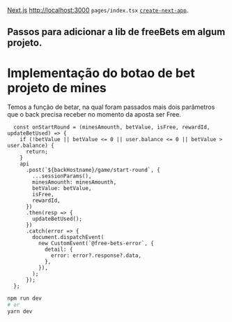 [Next.js](https://nextjs.org/) [http://localhost:3000](http://localhost:3000) `pages/index.tsx` [`create-next-app`](https://github.com/vercel/next.js/tree/canary/packages/create-next-app).

## Passos para adicionar a lib de freeBets em algum projeto.

# Implementação do botao de bet projeto de mines

Temos a função de betar, na qual foram passados ​​mais dois parâmetros que o back precisa receber no momento da aposta ser Free.

```react
  const onStartRound = (minesAmounth, betValue, isFree, rewardId, updateBetUsed) => {
    if (!betValue || betValue <= 0 || user.balance <= 0 || betValue > user.balance) {
      return;
    }
    api
      .post(`${backHostname}/game/start-round`, {
        ...sessionParams(),
        minesAmounth: minesAmounth,
        betValue: betValue,
        isFree,
        rewardId,
      })
      .then(resp => {
        updateBetUsed();
      })
      .catch(error => {
        document.dispatchEvent(
          new CustomEvent(`@free-bets-error`, {
            detail: {
              error: error?.response?.data,
            },
          }),
        );
      });
  };
```

```bash
npm run dev
# or
yarn dev
```
